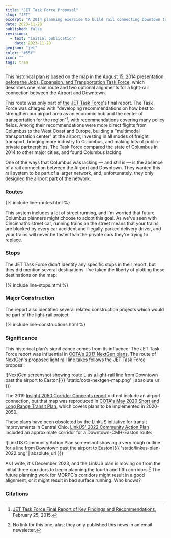 ```yaml
---
title: "JET Task Force Proposal"
slug: "JET"
excerpt: "A 2014 planning exercise to build rail connecting Downtown to the Airport."
date: 2023-11-28
published: false
revisions:
  - text: "initial publication"
    date: 2023-11-28
geojson: "jet"
color: "#55f"
icon: ""
tags: tram
---
```


This historical plan is based on the map in [the August 15, 2014 presentation before the Jobs, Expansion, and Transportation Task Force](https://web.archive.org/web/20150905224603/https://www.columbus.gov/uploadedFiles/Columbus/Departments/Development/JET%20Task%20Force%20-%20Transportation%20Presentation%20(August%2015%202014).pdf), which describes one main route and two optional alignments for a light-rail connection between the Airport and Downtown.

This route was only part of [the JET Task Force](https://web.archive.org/web/20220815123218/https://www.columbus.gov/planning/jettaskforce/)'s final report. The Task Force was charged with "developing recommendations on how best to strengthen our airport area as an economic hub and the center of transportation for the region"[^1], with recommendations covering many policy fields. Among their recommendations were more direct flights from Columbus to the West Coast and Europe, building a "multimodal transportation center" at the airport, investing in all modes of freight transport, bringing more industry to Columbus, and making lots of public-private partnerships. The Task Force compared the state of Columbus in 2014 to other major cities, and found Columbus lacking.

One of the ways that Columbus was lacking &mdash; and still is &mdash; is the absence of a rail connection between the Airport and Downtown. They wanted this rail system to be part of a larger network, and, unfortunately, they only designed the airport part of the network.

### Routes

{% include line-routes.html %}

This system includes a lot of street running, and I'm worried that future Columbus planners might choose to adopt this goal. As we've seen with Cincinnati's street car, running trains on the street means that your trains are blocked by every car accident and illegally-parked delivery driver, and your trains will never be faster than the private cars they're trying to replace.

### Stops

The JET Task Force didn't identify any specific stops in their report, but they did mention several destinations. I've taken the liberty of plotting those destinations on the map:

{% include line-stops.html %}


### Major Construction 

The report also identified several related construction projects which would be part of the light-rail project:

{% include line-constructions.html %}

### Significance

This historical plan's significance comes from its influence: The JET Task Force report was influential in [COTA's 2017 NextGen plans](https://web.archive.org/web/20211103180215/https://www.cota.com/static/bb097ce4b6216488e25ddee9af52ce61/COTA_NextGen_ExecutiveSummary_Final.pdf). The route of NextGen's proposed light rail line takes follows the JET Task Force proposal:

![NextGen screenshot showing route L as a light-rail line from Downtown past the airport to Easton]({{ 'static/cota-nextgen-map.png' | absolute_url }})

The 2019 [Insight 2050 Corridor Concepts report](https://web.archive.org/web/20231003163001/https://www.morpc.org/wordpress/wp-content/uploads/2019/04/Corridor-Concepts-Scenario-Report-April-29-Final.pdf) did not include an airport connection, but that map was reproduced in [COTA's May 2020 Short and Long Range Transit Plan](https://web.archive.org/web/20230309111921/https://www.cota.com/static/c4e94031bba973e820e8529de51e65c7/COTA_SLR_Report_20200520_reduced.pdf), which covers plans to be implemented in 2020-2050.

These plans have been obsoleted by the LinkUS initiative for transit improvements in Central Ohio. [LinkUS' 2022 Community Action Plan](https://web.archive.org/web/20231203232045/https://linkuscolumbus.com/wp-content/uploads/2022/06/LinkUS-Community-Action-Plan220623_small.pdf) included an approximate corridor for a Downtown-CMH-Easton route:

![LinkUS Community Action Plan screenshot showing a very rough outline for a line from Downtown past the airport to Easton]({{ 'static/linkus-plan-2022.png' | absolute_url }})

As I write, it's December 2023, and the LinkUS plan is moving on from the initial three corridors to begin planning the fourth and fifth corridors.[^2] The future planning work for MORPC's corridors might result in a good alignment, or it might result in bad surface running. Who knows?

### Citations

[^1]: [JET Task Force Final Report of Key Findings and Recommendations](https://web.archive.org/web/20231203213911/https://www.columbus.gov/uploadedFiles/Columbus/Departments/Development/JET%20FINAL%20REPORT%20-%2002-12-15%20pdf.pdf), February 25, 2015. 
[^2]: No link for this one, alas; they only published this news in an email newsletter.